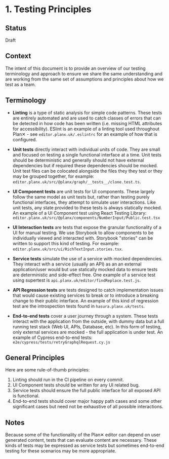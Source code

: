 # 1. Testing Principles

## Status

Draft

## Context

The intent of this document is to provide an overview of our testing terminology and approach to ensure we share the same understanding and are working from the same set of assumptions and principles about how we test as a team.

## Terminology

  * **Linting** is a type of static analysis for simple code patterns. These tests are entirely automated and are used to catch classes of errors that can be detected in how code has been written (i.e. missing HTML attributes for accessibility). ESlint is an example of a linting tool used throughout Plan✕ - see `editor.planx.uk/.eslintrc` for an example of how that is configured.

  * **Unit tests** directly interact with individual units of code. They are small and focused on testing a single functional interface at a time. Unit tests should be deterministic and generally should not have external dependencies but if required these dependencies should be mocked. Unit test files can be colocated alongside the files they they test or they may be grouped together, for example: `editor.planx.uk/src/@planx/graph/__tests__/clone.test.ts`.

  * **UI Component tests** are unit tests for UI components. These largely follow the same model as unit tests but, rather than testing purely functional interfaces, they attempt to simulate user interactions. Like unit tests, any state provided to these tests is always statically mocked. An example of a UI Component test using React Testing Library: `editor.planx.uk/src/@planx/components/NumberInput/Public.test.tsx`

  * **UI Interaction tests** are tests that expose the granular functionality of a UI for manual testing. We use Storybook to allow components to be individually viewed and interacted with. Storybook "stories" can be written to support this kind of testing. For example: `editor.planx.uk/src/ui/RichTextInput.stories.tsx`.

  * **Service tests** simulate the use of a service with mocked dependencies. They interact with a service (usually an API) as an an external application/user would but use statically mocked data to ensure tests are deterministic and side-effect free. One example of a service test using supertest is `api.planx.uk/editor/findReplace.test.js`.
  * **API Regression tests** are tests designed to catch implementation issues that would cause existing services to break or to introduce a breaking change to their public interface. An example of this kind of regression test are the introspection tests found in `hasura.planx.uk/tests`.

  * **End-to-end tests** cover a user journey through a system. These tests interact with the application from the outside, with dummy data but a full running test stack (Web UI, APIs, Database, etc). In this form of testing, only external services are mocked - the full application is under test. An example of Cypress end-to-end tests: `e2e/cypress/tests/retryGraphqlRequest.cy.js`


## General Principles

Here are some rule-of-thumb principles:

1. Linting should run in the CI pipeline on every commit.
1. UI Component tests should be written for any UI related bug.
1. Service tests should ensure the full public interface for all exposed API is functional.
1. End-to-end tests should cover major happy path cases and some other significant cases but need not be exhaustive of all possible interactions.

## Notes

Because some of the functionality of the Plan✕ editor can depend on user generated content, tests that can evaluate content are necessary. These kinds of tests may be expressed as service tests but sometimes end-to-end testing for these scenarios may be more appropriate.
